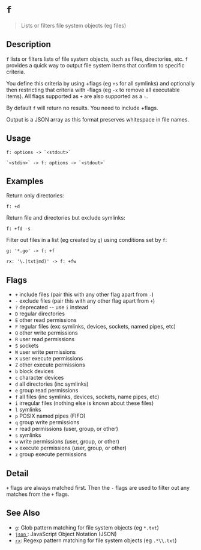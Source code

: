 # `f`

> Lists or filters file system objects (eg files)

## Description

`f` lists or filters lists of file system objects, such as files, directories,
etc. `f` provides a quick way to output file system items that confirm to
specific criteria.

You define this criteria by using +flags (eg `+s` for all symlinks) and
optionally then restricting that criteria with -flags (eg `-x` to remove all
executable items). All flags supported as `+` are also supported as a `-`.

By default `f` will return no results. You need to include +flags.

Output is a JSON array as this format preserves whitespace in file names.

## Usage

    f: options -> `<stdout>`

    `<stdin>` -> f: options -> `<stdout>`

## Examples

Return only directories:

    f: +d

Return file and directories but exclude symlinks:

    f: +fd -s

Filter out files in a list (eg created by `g`) using conditions set by `f`:

    g: '*.go' -> f: +f

    rx: '\.(txt|md)' -> f: +fw

## Flags

- `+`
  include files (pair this with any other flag apart from `-`)
- `-`
  exclude files (pair this with any other flag apart from `+`)
- `?`
  deprecated -- use `i` instead
- `D`
  regular directories
- `E`
  other read permissions
- `F`
  regular files (exc symlinks, devices, sockets, named pipes, etc)
- `Q`
  other write permissions
- `R`
  user read permissions
- `S`
  sockets
- `W`
  user write permissions
- `X`
  user execute permissions
- `Z`
  other execute permissions
- `b`
  block devices
- `c`
  character devices
- `d`
  all directories (inc symlinks)
- `e`
  group read permissions
- `f`
  all files (inc symlinks, devices, sockets, name pipes, etc)
- `i`
  irregular files (nothing else is known about these files)
- `l`
  symlinks
- `p`
  POSIX named pipes (FIFO)
- `q`
  group write permissions
- `r`
  read permissions (user, group, or other)
- `s`
  symlinks
- `w`
  write permissions (user, group, or other)
- `x`
  execute permissions (user, group, or other)
- `z`
  group execute permissions

## Detail

`+` flags are always matched first. Then the `-` flags are used to filter out
any matches from the `+` flags.

## See Also

- [`g`](./g.md):
  Glob pattern matching for file system objects (eg `*.txt`)
- [`json` ](/types/json.md):
  JavaScript Object Notation (JSON)
- [`rx`](./rx.md):
  Regexp pattern matching for file system objects (eg `.*\\.txt`)

